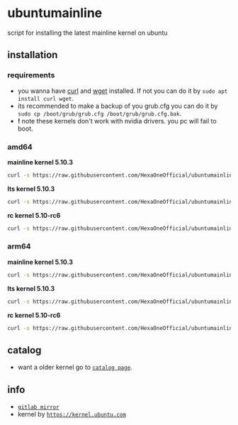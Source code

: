 # ubuntumainline
script for installing the latest mainline kernel on ubuntu 

## installation

### requirements

- you wanna have [curl](https://curl.haxx.se/) and [wget](https://www.gnu.org/software/wget/) installed. If not you can do it by `sudo apt install curl wget`.
- its recommended to make a backup of you grub.cfg you can do it by `sudo cp /boot/grub/grub.cfg /boot/grub/grub.cfg.bak`.
- **!** note these kernels don't work with nvidia drivers. you pc will fail to boot.

### amd64

**mainline kernel 5.10.3**

```bash
curl -s https://raw.githubusercontent.com/HexaOneOfficial/ubuntumainline/main/amd64.sh | sh
```
**lts kernel 5.10.3**
```bash
curl -s https://raw.githubusercontent.com/HexaOneOfficial/ubuntumainline/main/amd64LTS.sh | sh
```

**rc kernel 5.10-rc6**
```bash
curl -s https://raw.githubusercontent.com/HexaOneOfficial/ubuntumainline/main/amd64RC.sh | sh
```

### arm64

**mainline kernel 5.10.3**
```bash
curl -s https://raw.githubusercontent.com/HexaOneOfficial/ubuntumainline/main/arm64.sh | sh
```

**lts kernel 5.10.3**
```bash
curl -s https://raw.githubusercontent.com/HexaOneOfficial/ubuntumainline/main/arm64LTS.sh | sh
```

**rc kernel 5.10-rc6**
```bash
curl -s https://raw.githubusercontent.com/HexaOneOfficial/ubuntumainline/main/arm64RC.sh | sh
```

## catalog

- want a older kernel go to [`catalog page`](../catalog/README.md).

## info

- [`gitlab mirror`](https://gitlab.com/HexaOneOfficial/ubuntumainline)
- kernel by [`https://kernel.ubuntu.com`](https://kernel.ubuntu.com/)
